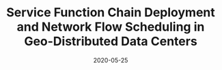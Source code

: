---
title: "Service Function Chain Deployment and Network Flow Scheduling in Geo-Distributed Data Centers"
authors:
- Lin Gu
- Jie Hu
- Deze Zeng
- Song Guo
- Hai Jin

date: "2020-05-25"
doi: "10.1109/TNSE.2020.2997376"

# Publication type.
# 1 = Conference paper; 2 = Journal article;
# 3 = Preprint Paper; 4 = Report; 5 = Book; 6 = Book section;
# 7 = Thesis; 8 = Patent
publication_types: ["2"]

# Publication name and optional abbreviated publication name.
publication: "*IEEE Transactions on Network Science and Engineering*"
publication_short: "TNSE (JCR-Q1)"

url_pdf: https://ieeexplore.ieee.org/document/9099505
# url_code: ''
# url_dataset: ''
# url_poster: ''
# url_project: ''
# url_slides: ''
# url_video: ''

---
